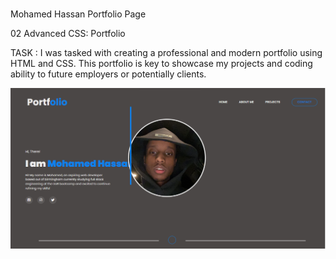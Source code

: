 #
 Mohamed Hassan Portfolio Page

02 Advanced CSS: Portfolio


TASK : I was tasked with creating a professional and modern portfolio using HTML and CSS. This portfolio is key to showcase my projects and coding ability to future employers or potentially clients.

![Portfolio](./assest/Portfolio.png)





